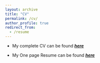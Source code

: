 ```yaml
---
layout: archive
title: "CV"
permalink: /cv/
author_profile: true
redirect_from:
  - /resume
---
```


* My complete CV can be found [_**here**_](https://drive.google.com/file/d/1nb6nGmrapiYX6rO8dbQAV_uPaqBSPa4a/view?usp=sharing)

* My One page Resume can be found [_**here**_](https://drive.google.com/file/d/1B2_ySd81dqYoXWwlpc6aopZ8kqHbb5ty/view?usp=sharing)
